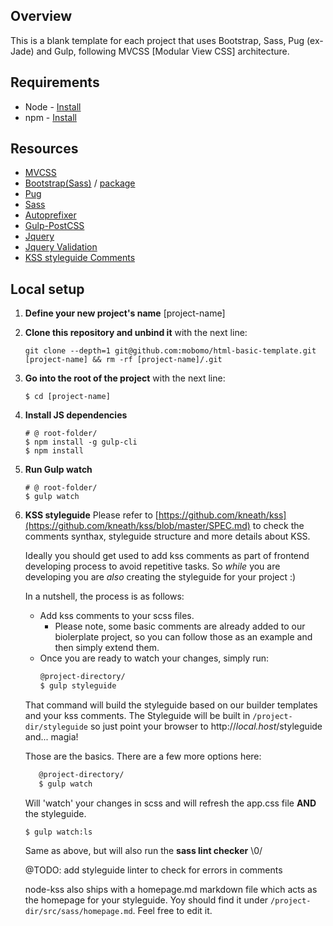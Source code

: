 ## Overview
This is a blank template for each project that uses Bootstrap, Sass, Pug (ex-Jade) and Gulp, following MVCSS [Modular View CSS] architecture.


## Requirements

* Node - [Install](https://nodejs.org/en/download/)
* npm - [Install](https://docs.npmjs.com/getting-started/installing-node)


## Resources

- [MVCSS](http://mvcss.io/)
- [Bootstrap(Sass)](http://getbootstrap.com/css/#sass) / [package](https://www.npmjs.com/package/bootstrap-sass)
- [Pug](https://www.npmjs.com/package/gulp-pug)
- [Sass](https://www.npmjs.com/package/gulp-sass)
- [Autoprefixer](https://www.npmjs.com/package/autoprefixer)
- [Gulp-PostCSS](https://www.npmjs.com/package/gulp-postcss)
- [Jquery](http://api.jquery.com/)
- [Jquery Validation](https://jqueryvalidation.org/documentation/)
- [KSS styleguide Comments](https://github.com/kneath/kss/blob/master/SPEC.md)

## Local setup

1. **Define your new project's name**
	[project-name]

2. **Clone this repository and unbind it** with the next line:
	```shell
	git clone --depth=1 git@github.com:mobomo/html-basic-template.git [project-name] && rm -rf [project-name]/.git
	```

2. **Go into the root of the project** with the next line:
	```shell
	$ cd [project-name]
	```

3. **Install JS dependencies**
	```shell
	# @ root-folder/
	$ npm install -g gulp-cli
	$ npm install
	```

4. **Run Gulp watch**
	```shell
	# @ root-folder/
	$ gulp watch
	```

5. **KSS styleguide**
    Please refer to [https://github.com/kneath/kss](https://github.com/kneath/kss/blob/master/SPEC.md) to check the comments synthax, styleguide structure and more details about KSS. 
    
    Ideally you should get used to add kss comments as part of frontend developing process to avoid repetitive tasks. So _while_ you are developing you are *also* creating the styleguide for your project :)

    In a nutshell, the process is as follows:
    - Add kss comments to your scss files.
        - Please note, some basic comments are already added to our biolerplate project, so you can follow those as an example and then simply extend them.
    - Once you are ready to watch your changes, simply run:
        ```bash
	    @project-directory/
	    $ gulp styleguide
	    ```
    That command will build the styleguide based on our builder templates and your kss comments. The Styleguide will be built in `/project-dir/styleguide` so just point your browser to http://_local.host_/styleguide and... magia!
    
    Those are the basics. There are a few more options here:
    ```bash
	   @project-directory/
	   $ gulp watch
	 ``` 
	 Will 'watch' your changes in scss and will refresh the app.css file **AND** the styleguide.
    ``` 
    $ gulp watch:ls 
     ```
    Same as above, but will also run the **sass lint checker** \\0/
    
    @TODO: add styleguide linter to check for errors in comments
    
    node-kss also ships with a homepage.md markdown file which acts as the homepage for your styleguide. Yoy should find it under `/project-dir/src/sass/homepage.md`. Feel free to edit it. 
